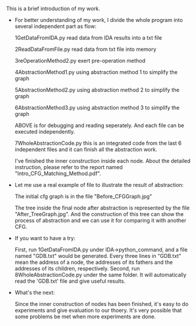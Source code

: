 This is a brief introduction of my work.
* For better understanding of my work, I divide the whole program into several independent part as flow:

	1GetDataFromIDA.py
		read data from IDA results into a txt file

	2ReadDataFromFile.py
		read data from txt file into memory

 	3reOperationMethod2.py
		exert pre-operation method 

	4AbstractionMethod1.py
		using abstraction method 1 to simplify the graph

 	5AbstractionMethod2.py
		using abstraction method 2 to simplify the graph

 	6AbstractionMethod3.py
		using abstraction method 3 to simplify the graph


    ABOVE is for debugging and reading seperately. And each file can be executed independently.
 

 	7WholeAbstractionCode.py
	this is an integrated code from the last 6 independent files and it can finish all the abstraction work.

    I've finished the inner construction inside each node. About the detailed instruction, please refer to the report named "Intro_CFG_Matching_Method.pdf".



* Let me use a real example of file to illustrate the result of abstraction:

	The initial cfg graph is in the file "Before_CFGGraph.jpg"

	The tree inside the final node after abstraction is represented by the file "After_TreeGraph.jpg". And the construction of this tree can show the process of abstraction and we can use it for comparing it with another CFG.

* If you want to have a try:
	
	First, run 1GetDataFromIDA.py under IDA->python_command, and a file named "GDB.txt" would be generated. Every three lines in "GDB.txt" mean the address of a node, the addresses of its fathers and the addresses of its children, respectively. 
	Second, run 8WholeAbstractionCode.py under the same folder. It will automatically read the 'GDB.txt' file and give useful results.

* What's the next:

	Since the inner construction of nodes has been finished, it's easy to do experiments and give evaluation to our thoery.
	It's very possible that some problems be met when more experiments are done.

